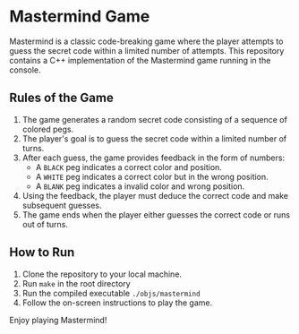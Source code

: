 # Mastermind Game

Mastermind is a classic code-breaking game where the player attempts to guess the secret code within a limited number of
attempts. This repository contains a C++ implementation of the Mastermind game running in the console.

## Rules of the Game

1. The game generates a random secret code consisting of a sequence of colored pegs.
2. The player's goal is to guess the secret code within a limited number of turns.
3. After each guess, the game provides feedback in the form of numbers:
    - A `BLACK` peg indicates a correct color and position.
    - A `WHITE` peg indicates a correct color but in the wrong position.
    - A `BLANK` peg indicates a invalid color and wrong position.
4. Using the feedback, the player must deduce the correct code and make subsequent guesses.
5. The game ends when the player either guesses the correct code or runs out of turns.

## How to Run

1. Clone the repository to your local machine.
2. Run `make` in the root directory
3. Run the compiled executable `./objs/mastermind`
4. Follow the on-screen instructions to play the game.

Enjoy playing Mastermind!

